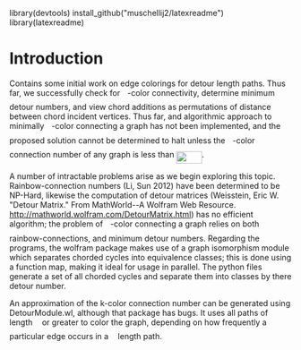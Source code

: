 library(devtools)
install_github("muschellij2/latexreadme")
library(latexreadme)

# Introduction
Contains some initial work on edge colorings for detour length paths. Thus far, we successfully check for <img src="https://rawgit.com/ajump2/k-color-connectivity/master/svgs/63bb9849783d01d91403bc9a5fea12a2.svg?invert_in_darkmode" align=middle width=9.041505pt height=22.74591pt/>-color connectivity, determine minimum detour numbers, and view chord additions as permutations of distance between chord incident vertices. Thus far, and algorithmic approach to minimally <img src="https://rawgit.com/ajump2/k-color-connectivity/master/svgs/63bb9849783d01d91403bc9a5fea12a2.svg?invert_in_darkmode" align=middle width=9.041505pt height=22.74591pt/>-color connecting a graph has not been implemented, and the proposed solution cannot be determined to halt unless the <img src="https://rawgit.com/ajump2/k-color-connectivity/master/svgs/63bb9849783d01d91403bc9a5fea12a2.svg?invert_in_darkmode" align=middle width=9.041505pt height=22.74591pt/>-color connection number of any graph is less than <img src="https://rawgit.com/ajump2/k-color-connectivity/master/svgs/032eab123b74896095dbb01e5d7e6ec2.svg?invert_in_darkmode" align=middle width=45.463935pt height=22.74591pt/>.

A number of intractable problems arise as we begin exploring this topic. Rainbow-connection numbers (Li, Sun 2012) have been determined to be NP-Hard, likewise the computation of detour matrices (Weisstein, Eric W. "Detour Matrix." From MathWorld--A Wolfram Web Resource. http://mathworld.wolfram.com/DetourMatrix.html) has no efficient algorithm; the problem of <img src="https://rawgit.com/ajump2/k-color-connectivity/master/svgs/63bb9849783d01d91403bc9a5fea12a2.svg?invert_in_darkmode" align=middle width=9.041505pt height=22.74591pt/>-color connecting a graph relies on both rainbow-connections, and minimum detour numbers. Regarding the programs, the wolfram package makes use of a graph isomorphism module which separates chorded cycles into equivalence classes; this is done using a function map, making it ideal for usage in parallel. The python files generate a set of all chorded cycles and separate them into classes by there detour number.

An approximation of the k-color connection number can be generated using DetourModule.wl, although that package has bugs. It uses all paths of length <img src="https://rawgit.com/ajump2/k-color-connectivity/master/svgs/63bb9849783d01d91403bc9a5fea12a2.svg?invert_in_darkmode" align=middle width=9.041505pt height=22.74591pt/> or greater to color the graph, depending on how frequently a particular edge occurs in a <img src="https://rawgit.com/ajump2/k-color-connectivity/master/svgs/63bb9849783d01d91403bc9a5fea12a2.svg?invert_in_darkmode" align=middle width=9.041505pt height=22.74591pt/> length path.

